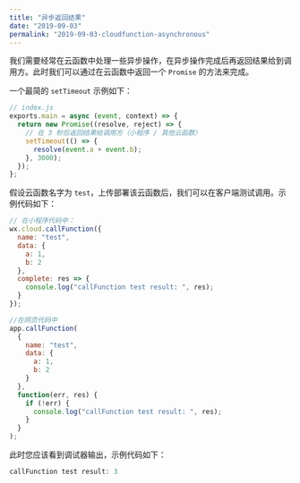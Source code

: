 ```yaml
---
title: "异步返回结果"
date: "2019-09-03"
permalink: "2019-09-03-cloudfunction-asynchronous"
---
```



我们需要经常在云函数中处理一些异步操作，在异步操作完成后再返回结果给到调用方。此时我们可以通过在云函数中返回一个 `Promise` 的方法来完成。

一个最简的 `setTimeout` 示例如下：

```js
// index.js
exports.main = async (event, context) => {
  return new Promise((resolve, reject) => {
    // 在 3 秒后返回结果给调用方（小程序 / 其他云函数）
    setTimeout(() => {
      resolve(event.a + event.b);
    }, 3000);
  });
};
```

假设云函数名字为 `test`，上传部署该云函数后，我们可以在客户端测试调用。示例代码如下：

```js
// 在小程序代码中：
wx.cloud.callFunction({
  name: "test",
  data: {
    a: 1,
    b: 2
  },
  complete: res => {
    console.log("callFunction test result: ", res);
  }
});

//在网页代码中
app.callFunction(
  {
    name: "test",
    data: {
      a: 1,
      b: 2
    }
  },
  function(err, res) {
    if (!err) {
      console.log("callFunction test result: ", res);
    }
  }
);
```

此时您应该看到调试器输出，示例代码如下：

```js
callFunction test result: 3
```
